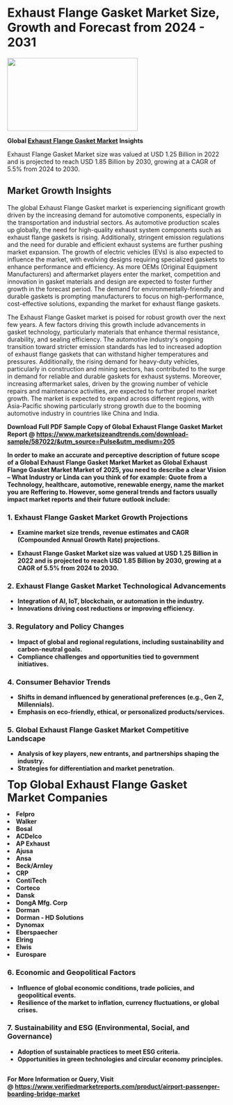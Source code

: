 <H1>Exhaust Flange Gasket Market Size, Growth and Forecast from 2024 - 2031</H1><img class="aligncenter size-medium wp-image-584254" src="https://thirdeyenews.in/wp-content/uploads/2024/09/Global-Market-Research-300x168.jpeg" alt="" width="300" height="168" /><p><strong>Global&nbsp;<a href="https://www.marketsizeandtrends.com/download-sample/587022/&amp;utm_source=Pulse&amp;utm_medium=205">Exhaust Flange Gasket Market</a> Insights</strong></p><p>Exhaust Flange Gasket Market size was valued at USD 1.25 Billion in 2022 and is projected to reach USD 1.85 Billion by 2030, growing at a CAGR of 5.5% from 2024 to 2030.</p><p><h2>Market Growth Insights</h2> <p>The global Exhaust Flange Gasket market is experiencing significant growth driven by the increasing demand for automotive components, especially in the transportation and industrial sectors. As automotive production scales up globally, the need for high-quality exhaust system components such as exhaust flange gaskets is rising. Additionally, stringent emission regulations and the need for durable and efficient exhaust systems are further pushing market expansion. The growth of electric vehicles (EVs) is also expected to influence the market, with evolving designs requiring specialized gaskets to enhance performance and efficiency. As more OEMs (Original Equipment Manufacturers) and aftermarket players enter the market, competition and innovation in gasket materials and design are expected to foster further growth in the forecast period. The demand for environmentally-friendly and durable gaskets is prompting manufacturers to focus on high-performance, cost-effective solutions, expanding the market for exhaust flange gaskets.</p> <p><strong></strong></p> <p>The Exhaust Flange Gasket market is poised for robust growth over the next few years. A few factors driving this growth include advancements in gasket technology, particularly materials that enhance thermal resistance, durability, and sealing efficiency. The automotive industry's ongoing transition toward stricter emission standards has led to increased adoption of exhaust flange gaskets that can withstand higher temperatures and pressures. Additionally, the rising demand for heavy-duty vehicles, particularly in construction and mining sectors, has contributed to the surge in demand for reliable and durable gaskets for exhaust systems. Moreover, increasing aftermarket sales, driven by the growing number of vehicle repairs and maintenance activities, are expected to further propel market growth. The market is expected to expand across different regions, with Asia-Pacific showing particularly strong growth due to the booming automotive industry in countries like China and India.</p> <p><strong></p><p><span class=""><strong>Download Full PDF Sample Copy of Global Exhaust Flange Gasket Market Report</strong> @ <a href="https://www.marketsizeandtrends.com/download-sample/587022/&amp;utm_source=Pulse&amp;utm_medium=205" target="_blank">https://www.marketsizeandtrends.com/download-sample/587022/&amp;utm_source=Pulse&amp;utm_medium=205</a></span></p><p>In order to make an accurate and perceptive description of future scope of a Global&nbsp;Exhaust Flange Gasket Market Market as Global&nbsp;Exhaust Flange Gasket Market Market of 2025, you need to describe a clear Vision &ndash; What Industry or Linda can you think of for example: Quote from a Technology, healthcare, automotive, renewable energy, name the market you are Reffering to. However, some general trends and factors usually impact market reports and their future outlook include:</p><h3>1.&nbsp;<strong>Exhaust Flange Gasket Market Growth Projections</strong></h3><ul><li>Examine market size trends, revenue estimates and CAGR (Compounded Annual Growth Rate) projections.</li><li><p>Exhaust Flange Gasket Market size was valued at USD 1.25 Billion in 2022 and is projected to reach USD 1.85 Billion by 2030, growing at a CAGR of 5.5% from 2024 to 2030.</p></li></ul><h3>2.&nbsp;<strong>Exhaust Flange Gasket Market Technological Advancements</strong></h3><ul><li>Integration of AI, IoT, blockchain, or automation in the industry.</li><li>Innovations driving cost reductions or improving efficiency.</li></ul><h3>3.&nbsp;<strong>Regulatory and Policy Changes</strong></h3><ul><li>Impact of global and regional regulations, including sustainability and carbon-neutral goals.</li><li>Compliance challenges and opportunities tied to government initiatives.</li></ul><h3>4.&nbsp;<strong>Consumer Behavior Trends</strong></h3><ul><li>Shifts in demand influenced by generational preferences (e.g., Gen Z, Millennials).</li><li>Emphasis on eco-friendly, ethical, or personalized products/services.</li></ul><h3>5.&nbsp;<strong>Global Exhaust Flange Gasket Market Competitive Landscape</strong></h3><ul><li>Analysis of key players, new entrants, and partnerships shaping the industry.</li><li>Strategies for differentiation and market penetration.</li></ul><p data-pm-slice="1 1 []"><span style="color: inherit; font-family: inherit; font-size: 25px;">Top Global Exhaust Flange Gasket Market Companies</span></p><div class="" data-test-id=""><p><li>Felpro</li><li> Walker</li><li> Bosal</li><li> ACDelco</li><li> AP Exhaust</li><li> Ajusa</li><li> Ansa</li><li> Beck/Arnley</li><li> CRP</li><li> ContiTech</li><li> Corteco</li><li> Dansk</li><li> DongA Mfg. Corp</li><li> Dorman</li><li> Dorman - HD Solutions</li><li> Dynomax</li><li> Eberspaecher</li><li> Elring</li><li> Elwis</li><li> Eurospare</li></p></div><h3>6.&nbsp;<strong>Economic and Geopolitical Factors</strong></h3><ul><li>Influence of global economic conditions, trade policies, and geopolitical events.</li><li>Resilience of the market to inflation, currency fluctuations, or global crises.</li></ul><h3>7.&nbsp;<strong>Sustainability and ESG (Environmental, Social, and Governance)</strong></h3><ul><li>Adoption of sustainable practices to meet ESG criteria.</li><li>Opportunities in green technologies and circular economy principles.</li></ul><h2><strong style="font-size: 14px;">For More Information or Query, Visit @&nbsp;</strong><a style="background-color: #ffffff; font-size: 14px;" href="https://www.marketsizeandtrends.com/report/exhaust-flange-gasket-market/" target="_blank">https://www.verifiedmarketreports.com/product/airport-passenger-boarding-bridge-market</a></h2>
